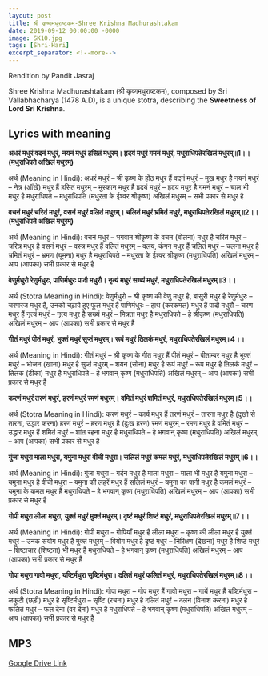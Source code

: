 ```yaml
---
layout: post
title: श्री कृष्णमधुराष्टकम-Shree Krishna Madhurashtakam 
date: 2019-09-12 00:00:00 -0000
image: SK10.jpg
tags: [Shri-Hari]
excerpt_separator: <!--more-->
---
```


 <!--more-->

Rendition by Pandit Jasraj 

Shree Krishna Madhurashtakam (श्री कृष्णमधुराष्टकम), composed by Sri Vallabhacharya (1478 A.D), is a unique stotra, describing the **Sweetness of Lord Sri Krishna**.

## Lyrics with meaning

**अधरं मधुरं वदनं मधुरं,  नयनं मधुरं हसितं मधुरम्।  हृदयं मधुरं गमनं मधुरं,  मधुराधिपतेरखिलं मधुरम्॥1।।  (मधुराधिपते अखिलं मधुरम्)**  

अर्थ (Meaning in Hindi):  अधरं मधुरं – श्री कृष्ण के होंठ मधुर हैं  वदनं मधुरं – मुख मधुर है  नयनं मधुरं – नेत्र (ऑंखें) मधुर हैं  हसितं मधुरम् – मुस्कान मधुर है  हृदयं मधुरं – हृदय मधुर है  गमनं मधुरं – चाल भी मधुर है  मधुराधिपते – मधुराधिपति (मधुरता के ईश्वर श्रीकृष्ण)  अखिलं मधुरम् – सभी प्रकार से मधुर है  


**वचनं मधुरं चरितं मधुरं,  वसनं मधुरं वलितं मधुरम्।  चलितं मधुरं भ्रमितं मधुरं,  मधुराधिपतेरखिलं मधुरम्॥2।।  (मधुराधिपते अखिलं मधुरम्)**  

अर्थ (Meaning in Hindi):  वचनं मधुरं – भगवान श्रीकृष्ण के वचन (बोलना) मधुर है  चरितं मधुरं – चरित्र मधुर है  वसनं मधुरं – वस्त्र मधुर हैं  वलितं मधुरम् – वलय, कंगन मधुर हैं  चलितं मधुरं – चलना मधुर है  भ्रमितं मधुरं – भ्रमण (घूमना) मधुर है  मधुराधिपते – मधुरता के ईश्वर श्रीकृष्ण (मधुराधिपति)  अखिलं मधुरम् – आप (आपका) सभी प्रकार से मधुर है 

 **वेणुर्मधुरो रेणुर्मधुरः,  पाणिर्मधुरः पादौ मधुरौ।  नृत्यं मधुरं सख्यं मधुरं,  मधुराधिपतेरखिलं मधुरम्॥3।।**

  अर्थ (Stotra Meaning in Hindi):  वेणुर्मधुरो – श्री कृष्ण की वेणु मधुर है, बांसुरी मधुर है  रेणुर्मधुरः – चरणरज मधुर है, उनको चढ़ाये हुए फूल मधुर हैं  पाणिर्मधुरः – हाथ (करकमल) मधुर हैं  पादौ मधुरौ – चरण मधुर हैं  नृत्यं मधुरं – नृत्य मधुर है  सख्यं मधुरं – मित्रता मधुर है  मधुराधिपते – हे श्रीकृष्ण (मधुराधिपति)  अखिलं मधुरम् – आप (आपका) सभी प्रकार से मधुर है 

 **गीतं मधुरं पीतं मधुरं,  भुक्तं मधुरं सुप्तं मधुरम्।  रूपं मधुरं तिलकं मधुरं,  मधुराधिपतेरखिलं मधुरम्॥4।।**  

अर्थ (Meaning in Hindi):  गीतं मधुरं – श्री कृष्ण के गीत मधुर हैं  पीतं मधुरं – पीताम्बर मधुर है  भुक्तं मधुरं – भोजन (खाना) मधुर है  सुप्तं मधुरम् – शयन (सोना) मधुर है  रूपं मधुरं – रूप मधुर है  तिलकं मधुरं – तिलक (टीका) मधुर है  मधुराधिपते – हे भगवान् कृष्ण (मधुराधिपति)  अखिलं मधुरम् – आप (आपका) सभी प्रकार से मधुर है  

**करणं मधुरं तरणं मधुरं,  हरणं मधुरं रमणं मधुरम्।  वमितं मधुरं शमितं मधुरं,  मधुराधिपतेरखिलं मधुरम्॥5।।**


  अर्थ (Stotra Meaning in Hindi):  करणं मधुरं – कार्य मधुर हैं  तरणं मधुरं – तारना मधुर है (दुखो से तारना, उद्धार करना)  हरणं मधुरं – हरण मधुर है (दुःख हरण)  रमणं मधुरम् – रमण मधुर है  वमितं मधुरं – उद्धार मधुर हैं  शमितं मधुरं – शांत रहना मधुर है  मधुराधिपते – हे भगवान् कृष्ण (मधुराधिपति)  अखिलं मधुरम् – आप (आपका) सभी प्रकार से मधुर है  

**गुंजा मधुरा माला मधुरा,  यमुना मधुरा वीची मधुरा।  सलिलं मधुरं कमलं मधुरं,  मधुराधिपतेरखिलं मधुरम्॥6।।** 

 अर्थ (Meaning in Hindi):  गुंजा मधुरा – गर्दन मधुर है  माला मधुरा – माला भी मधुर है  यमुना मधुरा – यमुना मधुर है  वीची मधुरा – यमुना की लहरें मधुर हैं  सलिलं मधुरं – यमुना का पानी मधुर है  कमलं मधुरं – यमुना के कमल मधुर हैं  मधुराधिपते – हे भगवान् कृष्ण (मधुराधिपति)  अखिलं मधुरम् – आप (आपका) सभी प्रकार से मधुर है 

 **गोपी मधुरा लीला मधुरा,  युक्तं मधुरं मुक्तं मधुरम्।  दृष्टं मधुरं शिष्टं मधुरं,  मधुराधिपतेरखिलं मधुरम्॥7।।**  

अर्थ (Meaning in Hindi):  गोपी मधुरा – गोपियाँ मधुर हैं  लीला मधुरा – कृष्ण की लीला मधुर है  युक्तं मधुरं – उनक सयोग मधुर है  मुक्तं मधुरम् – वियोग मधुर है  दृष्टं मधुरं – निरिक्षण (देखना) मधुर है  शिष्टं मधुरं – शिष्टाचार (शिष्टता) भी मधुर है  मधुराधिपते – हे भगवान् कृष्ण (मधुराधिपति)  अखिलं मधुरम् – आप (आपका) सभी प्रकार से मधुर है  

**गोपा मधुरा गावो मधुरा,  यष्टिर्मधुरा सृष्टिर्मधुरा।  दलितं मधुरं फलितं मधुरं,  मधुराधिपतेरखिलं मधुरम्॥8।।** 

 अर्थ (Stotra Meaning in Hindi):  गोपा मधुरा – गोप मधुर हैं  गावो मधुरा – गायें मधुर हैं  यष्टिर्मधुरा – लकुटी (छड़ी) मधुर है  सृष्टिर्मधुरा – सृष्टि (रचना) मधुर है  दलितं मधुरं – दलन (विनाश करना) मधुर है  फलितं मधुरं – फल देना (वर देना) मधुर है  मधुराधिपते – हे भगवान् कृष्ण (मधुराधिपति)  अखिलं मधुरम् – आप (आपका) सभी प्रकार से मधुर है



## MP3
[Google Drive Link][Google Drive Link]

[Google Drive Link]: https://drive.google.com/open?id=1lZ7OxFb-1gLl-utr1R3eGKpRlZHMZPkd
